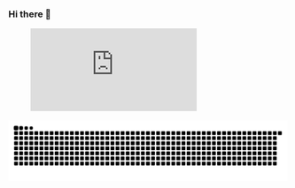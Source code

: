 ### Hi there 👋

<figure><embed src="https://wakatime.com/share/@e2cc20d3-8e58-403d-ba7e-93defa89b28b/710903c0-323c-44bc-98ad-79127e1476ce.svg"></embed></figure>

<picture>
  <source media="(prefers-color-scheme: dark)" srcset="https://raw.githubusercontent.com/Dandelight/dandelight/output/github-snake.svg" />
  <source media="(prefers-color-scheme: light)" srcset="https://raw.githubusercontent.com/Dandelight/dandelight/output/github-snake-dark.svg" />
  <img alt="github-snake" src="https://raw.githubusercontent.com/Dandelight/dandelight/output/github-snake-dark.svg" />
</picture>

<!--
**Dandelight/dandelight** is a ✨ _special_ ✨ repository because its `README.md` (this file) appears on your GitHub profile.

Here are some ideas to get you started:

- 🔭 I’m currently working on ...
- 🌱 I’m currently learning ...
- 👯 I’m looking to collaborate on ...
- 🤔 I’m looking for help with ...
- 💬 Ask me about ...
- 📫 How to reach me: ...
- 😄 Pronouns: ...
- ⚡ Fun fact: ...
-->
